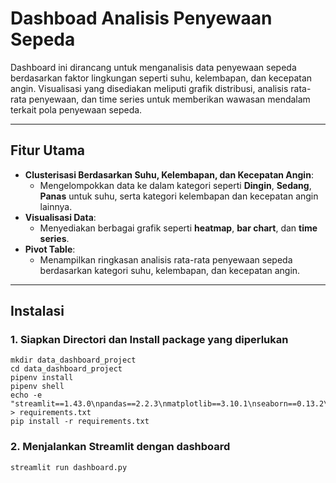 # Dashboad Analisis Penyewaan Sepeda

Dashboard ini dirancang untuk menganalisis data penyewaan sepeda berdasarkan faktor lingkungan seperti suhu, kelembapan, dan kecepatan angin. Visualisasi yang disediakan meliputi grafik distribusi, analisis rata-rata penyewaan, dan time series untuk memberikan wawasan mendalam terkait pola penyewaan sepeda.

----
## Fitur Utama
- **Clusterisasi Berdasarkan Suhu, Kelembapan, dan Kecepatan Angin**:
  - Mengelompokkan data ke dalam kategori seperti **Dingin**, **Sedang**, **Panas** untuk suhu, serta kategori kelembapan dan kecepatan angin lainnya.
- **Visualisasi Data**:
  - Menyediakan berbagai grafik seperti **heatmap**, **bar chart**, dan **time series**.
- **Pivot Table**:
  - Menampilkan ringkasan analisis rata-rata penyewaan sepeda berdasarkan kategori suhu, kelembapan, dan kecepatan angin.
----

## Instalasi
### 1. Siapkan Directori dan  Install package yang diperlukan 
```
mkdir data_dashboard_project
cd data_dashboard_project
pipenv install
pipenv shell
echo -e "streamlit==1.43.0\npandas==2.2.3\nmatplotlib==3.10.1\nseaborn==0.13.2\nnnumpy==2.2.3\ngdown==5.2.0" > requirements.txt
pip install -r requirements.txt
```
### 2. Menjalankan Streamlit dengan dashboard
```
streamlit run dashboard.py
```
